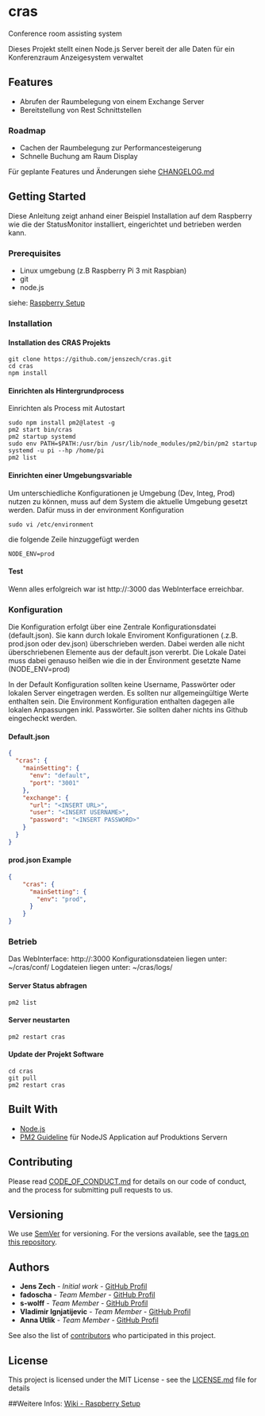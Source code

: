 # cras
Conference room assisting system

Dieses Projekt stellt einen Node.js Server bereit der alle Daten für ein Konferenzraum Anzeigesystem verwaltet

## Features

* Abrufen der Raumbelegung von einem Exchange Server
* Bereitstellung von Rest Schnittstellen

### Roadmap

* Cachen der Raumbelegung zur Performancesteigerung
* Schnelle Buchung am Raum Display 

    
Für geplante Features und Änderungen siehe [CHANGELOG.md](CHANGELOG.md)
     
## Getting Started

Diese Anleitung zeigt anhand einer Beispiel Installation auf dem Raspberry wie die der StatusMonitor installiert, eingerichtet und betrieben werden kann.

### Prerequisites

* Linux umgebung (z.B Raspberry Pi 3 mit Raspbian)
* git
* node.js

siehe: [Raspberry Setup](https://github.com/jenszech/cras/wiki/System-setup-on-Raspberry-Pi-example)

### Installation
#### Installation des CRAS Projekts
```
git clone https://github.com/jenszech/cras.git
cd cras
npm install
```
#### Einrichten als Hintergrundprocess
Einrichten als Process mit Autostart
```
sudo npm install pm2@latest -g
pm2 start bin/cras
pm2 startup systemd
sudo env PATH=$PATH:/usr/bin /usr/lib/node_modules/pm2/bin/pm2 startup systemd -u pi --hp /home/pi
pm2 list
```

#### Einrichten einer Umgebungsvariable
Um unterschiedliche Konfigurationen je Umgebung (Dev, Integ, Prod) nutzen zu können, muss auf dem System die aktuelle Umgebung gesetzt werden.
Dafür muss in der environment Konfiguration 
``` 
sudo vi /etc/environment 
```
die folgende Zeile hinzuggefügt werden
```
NODE_ENV=prod
```

#### Test ####
Wenn alles erfolgreich war ist http://<YOUR IP>:3000 das WebInterface erreichbar.

### Konfiguration
Die Konfiguration erfolgt über eine Zentrale Konfigurationsdatei (default.json).
Sie kann durch lokale Enviroment Konfigurationen (.z.B. prod.json oder dev.json) überschrieben werden.
Dabei werden alle nicht überschriebenen Elemente aus der default.json vererbt. Die Lokale Datei muss dabei genauso heißen wie die in der Environment gesetzte Name (NODE_ENV=prod)

In der Default Konfiguration sollten keine Username, Passwörter oder lokalen Server eingetragen werden. Es sollten nur allgemeingültige Werte enthalten sein.
Die Environment Konfiguration enthalten dagegen alle lokalen Anpassungen inkl. Passwörter. Sie sollten daher nichts ins Github eingecheckt werden.

#### Default.json
```json
{
  "cras": {
    "mainSetting": {
      "env": "default",
      "port": "3001"
    },
    "exchange": {
      "url": "<INSERT URL>",
      "user": "<INSERT USERNAME>",
      "password": "<INSERT PASSWORD>"
    }
  }
}
```

#### prod.json Example
```json
{
    "cras": {
      "mainSetting": {
        "env": "prod",
      }
    }
}
```

### Betrieb
Das WebInterface: http://<YOUR IP>:3000
Konfigurationsdateien liegen unter: ~/cras/conf/
Logdateien liegen unter: ~/cras/logs/

#### Server Status abfragen
```
pm2 list
```

#### Server neustarten
```
pm2 restart cras
```

#### Update der Projekt Software
```
cd cras
git pull
pm2 restart cras
```


## Built With

* [Node.js](https://nodejs.org)
* [PM2 Guideline](https://www.digitalocean.com/community/tutorials/how-to-set-up-a-node-js-application-for-production-on-ubuntu-16-04) für NodeJS Application auf Produktions Servern 

## Contributing

Please read [CODE_OF_CONDUCT.md](CODE_OF_CONDUCT.md) for details on our code of conduct, and the process for submitting pull requests to us.

## Versioning

We use [SemVer](http://semver.org/) for versioning. For the versions available, see the [tags on this repository](https://github.com/your/project/tags). 

## Authors

* **Jens Zech** - *Initial work* - [GitHub Profil](https://github.com/jenszech)
* **fadoscha** - *Team Member* - [GitHub Profil](https://github.com/fadoscha)
* **s-wolff** - *Team Member* - [GitHub Profil](https://github.com/s-wolff)
* **Vladimir Ignjatijevic** - *Team Member* - [GitHub Profil](https://github.com/vignjatijevic)
* **Anna Utlik** - *Team Member* - [GitHub Profil](https://github.com/anna-utlik)


See also the list of [contributors](https://github.com/your/project/contributors) who participated in this project.

## License

This project is licensed under the MIT License - see the [LICENSE.md](LICENSE.md) file for details



##Weitere Infos:
[Wiki - Raspberry Setup](https://github.com/jenszech/cras/wiki/System-setup-on-Raspberry-Pi-example)